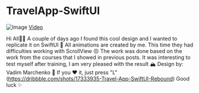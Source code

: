 # TravelApp-SwiftUI

![Image](https://cdn.dribbble.com/users/7822612/screenshots/17333935/media/15a5445de057b73fcbd02510a6a435c3.png?compress=1&resize=1600x1200&vertical=top)
[Video](https://cdn.dribbble.com/users/7822612/screenshots/17333935/media/9e5d0d15656b4b760866372885ac6f71.mp4)


Hi All👋🏻
A couple of days ago I found this cool design and I wanted to replicate it on SwiftUI 🌱
All animations are created by me. This time they had difficulties working with ScrollView 😣
The work was done based on the work from the courses that I showed in previous posts. It was interesting to test myself after training, I am very pleased with the result 🏔
Design by: Vadim Marchenko 💪
If you ❤️ it, just press "L" (https://dribbble.com/shots/17333935-Travel-App-SwiftUI-Rebound)
Good luck ✨
